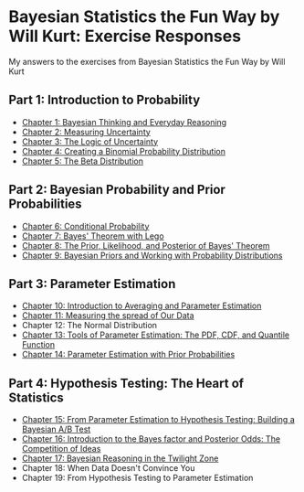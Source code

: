 # Bayesian Statistics the Fun Way by Will Kurt: Exercise Responses

My answers to the exercises from Bayesian Statistics the Fun Way by Will Kurt

## Part 1: Introduction to Probability

- [Chapter 1: Bayesian Thinking and Everyday Reasoning](/Chapter_1.md)
- [Chapter 2: Measuring Uncertainty](/Chapter_2.ipynb)
- [Chapter 3: The Logic of Uncertainty](/Chapter_3.ipynb)
- [Chapter 4: Creating a Binomial Probability Distribution](/Chapter_4.ipynb)
- [Chapter 5: The Beta Distribution](/Chapter_5.ipynb)

## Part 2: Bayesian Probability and Prior Probabilities

- [Chapter 6: Conditional Probability](/Chapter_6.ipynb)
- [Chapter 7: Bayes' Theorem with Lego](/Chapter_7.ipynb)
- [Chapter 8: The Prior, Likelihood, and Posterior of Bayes' Theorem](/Chapter_8.ipynb)
- [Chapter 9: Bayesian Priors and Working with Probability Distributions](/Chapter_9.ipynb)

## Part 3: Parameter Estimation

- [Chapter 10: Introduction to Averaging and Parameter Estimation](/chapter_10.ipynb)
- [Chapter 11: Measuring the spread of Our Data](/Chapter_11.ipynb)
- Chapter 12: The Normal Distribution
- [Chapter 13: Tools of Parameter Estimation: The PDF, CDF, and Quantile Function](/Chapter_13.ipynb)
- [Chapter 14: Parameter Estimation with Prior Probabilities](/Chapter_14.ipynb)

## Part 4: Hypothesis Testing: The Heart of Statistics

- [Chapter 15: From Parameter Estimation to Hypothesis Testing: Building a Bayesian A/B Test](/Chapter_15.ipynb)
- [Chapter 16: Introduction to the Bayes factor and Posterior Odds: The Competition of Ideas](/Chapter_16.ipynb)
- [Chapter 17: Bayesian Reasoning in the Twilight Zone](/Chapter_17.ipynb)
- Chapter 18: When Data Doesn't Convince You
- Chapter 19: From Hypothesis Testing to Parameter Estimation
